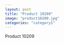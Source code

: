```yaml
---
layout: post
title: "Product 10209"
image: "product10209.jpg"
categories: "category1"
---
```

Product 10209
